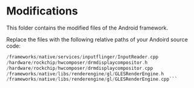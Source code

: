 # Modifications

This folder contains the modified files of the Android framework. 

Replace the files with the following relative paths of your Andoird source code:

```/frameworks/native/services/inputflinger/InputReader.h
/frameworks/native/services/inputflinger/InputReader.cpp
/hardware/rockchip/hwcomposer/drmdisplaycompositor.h
/hardware/rockchip/hwcomposer/drmdisplaycompositor.cpp
/frameworks/native/libs/renderengine/gl/GLESRenderEngine.h
/frameworks/native/libs/renderengine/gl/GLESRenderEngine.cpp```
